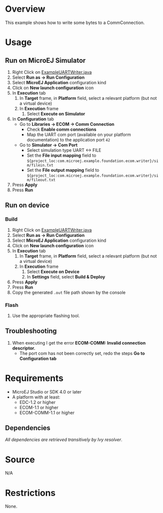 # Overview
This example shows how to write some bytes to a CommConnection.

# Usage
## Run on MicroEJ Simulator
1. Right Click on [ExampleUARTWriter.java](src/main/java/com/microej/example/foundation/ecom/uartwriter/ExampleUARTWriter.java)
1. Select **Run as -> Run Configuration** 
1. Select **MicroEJ Application** configuration kind
1. Click on **New launch configuration** icon
1. In **Execution** tab
	1. In **Target** frame, in **Platform** field, select a relevant platform (but not a virtual device)
	1. In **Execution** frame
		1. Select **Execute on Simulator**
1. In **Configuration** tab
	* Go to **Libraries -> ECOM -> Comm Connection**
		* Check **Enable comm connections**
		* Map the UART com port (available on your platform documentation) to the application port `42`
	* Go to **Simulator -> Com Port**
		* Select simulation type UART <-> FILE
		* Set the **File input mapping** field to `${project_loc:com.microej.example.foundation.ecom.writer}/sim/filein.txt`
		* Set the **File output mapping** field to `${project_loc:com.microej.example.foundation.ecom.writer}/sim/fileout.txt`
1. Press **Apply**
1. Press **Run**


## Run on device
### Build
1. Right Click on [ExampleUARTWriter.java](src/main/java/com/microej/example/foundation/ecom/uartwriter/ExampleUARTWriter.java)
1. Select **Run as -> Run Configuration**
1. Select **MicroEJ Application** configuration kind
1. Click on **New launch configuration** icon
1. In **Execution** tab
	1. In **Target** frame, in **Platform** field, select a relevant platform (but not a virtual device)
	1. In **Execution** frame
		1. Select **Execute on Device**
		2. In **Settings** field, select **Build & Deploy**
1. Press **Apply**
1. Press **Run**
1. Copy the generated `.out` file path shown by the console

### Flash
1. Use the appropriate flashing tool.

## Troubleshooting
1. When executing I get the error **ECOM-COMM: Invalid connection descriptor.**
	* The port com has not been correctly set, redo the steps **Go to Configuration tab**

# Requirements
* MicroEJ Studio or SDK 4.0 or later
* A platform with at least:
	* EDC-1.2 or higher
	* ECOM-1.1 or higher
	* ECOM-COMM-1.1 or higher

## Dependencies
_All dependencies are retrieved transitively by Ivy resolver_.

# Source
N/A

# Restrictions
None.